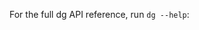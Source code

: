 For the full dg API reference, run `dg --help`:

<CliInvocationExample path="docs_beta_snippets/docs_beta_snippets/guides/components/index/1-help.txt"  />